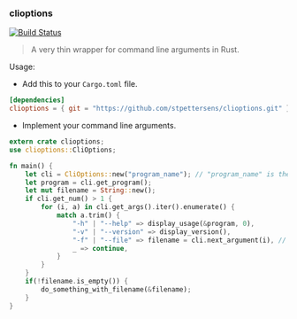 ### clioptions
[![Build Status](https://travis-ci.org/stpettersens/clioptions.png?branch=master)](https://travis-ci.org/stpettersens/clioptions)

> A very thin wrapper for command line arguments in Rust.

Usage:

- Add this to your `Cargo.toml` file.

```toml
[dependencies]
clioptions = { git = "https://github.com/stpettersens/clioptions.git" }
```

- Implement your command line arguments.

```rust
extern crate clioptions;
use clioptions::CliOptions;

fn main() {
    let cli = CliOptions::new("program_name"); // "program_name" is the fallback for argv[0].
    let program = cli.get_program();
    let mut filename = String::new();
    if cli.get_num() > 1 {
        for (i, a) in cli.get_args().iter().enumerate() {
            match a.trim() {
                "-h" | "--help" => display_usage(&program, 0),
                "-v" | "--version" => display_version(),
                "-f" | "--file" => filename = cli.next_argument(i), // next_argument(i) gets the argument after i.
                _ => continue,
            }
        }
    }
    if(!filename.is_empty()) {
        do_something_with_filename(&filename);
    }
}
```
